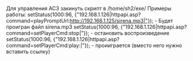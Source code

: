 Для управления AC3 закинуть скрипт в /home/sh2/exe/
Примеры работы:
setStatus(1000:96, {"192.168.1.126|httpapi.asp?command=playPromptUrl:http://192.168.1.125/sirena.mp3|"}); - Будет проигран файл sirena.mp3
setStatus(1000:96, {"192.168.1.126|httpapi.asp?command=setPlayerCmd:stop|"}); - остановить воспроизведение
setStatus(1000:96, {"192.168.1.126|httpapi.asp?command=setPlayerCmd:play:<url>|"}); - проииграется <url> (вместо него нужно вставить ссылку)
